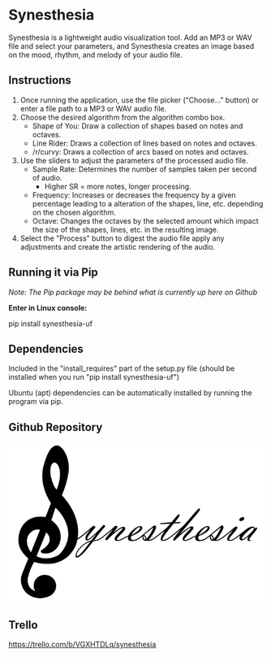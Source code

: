 # Synesthesia #
Synesthesia is a lightweight audio visualization tool. Add an MP3 or WAV file and select your parameters, and Synesthesia creates an image based on the mood, rhythm, and melody of your audio file.

## Instructions ##
1. Once running the application, use the file picker ("Choose..." button) or enter a file path to a MP3 or WAV audio file. 
2. Choose the desired algorithm from the algorithm combo box.
    - Shape of You: Draw a collection of shapes based on notes and octaves.
    - Line Rider: Draws a collection of lines based on notes and octaves.
    - /r/curvy: Draws a collection of arcs based on notes and octaves.
3. Use the sliders to adjust the parameters of the processed audio file.
    - Sample Rate: Determines the number of samples taken per second of audio.
      - Higher SR = more notes, longer processing.
    - Frequency: Increases or decreases the frequency by a given percentage leading to a alteration of the shapes, line, etc. depending on the chosen algorithm.
    - Octave: Changes the octaves by the selected amount which impact the size of the shapes, lines, etc. in the resulting image.
4. Select the "Process" button to digest the audio file apply any adjustments and create the artistic rendering of the audio.

## Running it via Pip ## 
_Note: The Pip package may be behind what is currently up here on Github_

**Enter in Linux console:**

pip install synesthesia-uf

## Dependencies ## 
Included in the "install_requires" part of the setup.py file (should be installed when you run "pip install synesthesia-uf") 

Ubuntu (apt) dependencies can be automatically installed by running the program via pip.

## Github Repository ##
![Synesthesia](https://github.com/cbaddeley/Synesthesia/blob/main/synesthesia.png)

## Trello ##
https://trello.com/b/VGXHTDLq/synesthesia
